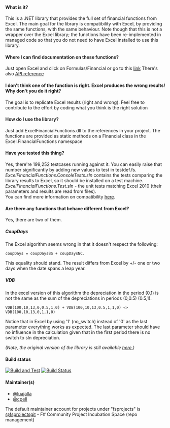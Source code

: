 #### What is it?
This is a .NET library that provides the full set of financial functions from Excel. The main goal for the library is compatibility with Excel, by providing the same functions, with the same behaviour. Note though that this is not a wrapper over the Excel library; the functions have been re-implemented in managed code so that you do not need to have Excel installed to use this library.


#### Where I can find documentation on these functions?
Just open Excel and click on Formulas/Financial or go to this [link](http://office.microsoft.com/client/helppreview.aspx?AssetID=HP100791841033&ns=EXCEL&lcid=1033&CTT=3&Origin=HP100623561033)
There's also [API reference](http://fsprojects.github.io/ExcelFinancialFunctions/reference/index.html)

#### I don't think one of the function is right. Excel produces the wrong results! Why don't you do it right?
The goal is to replicate Excel results (right and wrong).  Feel free to contribute to the effort by coding what you think is the right solution


#### How do I use the library?
Just add ExcelFinancialFunctions.dll to the references in your project. The functions are provided as static methods on a Financial class in the Excel.FinancialFunctions namespace


#### Have you tested this thing?
Yes, there're 199,252 testcases running against it. You can easily raise that number significantly by adding new values to test in testdef.fs.  
_ExcelFinancialFunctions.ConsoleTests.sln_ contains the tests comparing the library results to Excel, so it should be installed on a test machine.  
_ExcelFinancialFunctions.Test.sln_ - the unit tests matching Excel 2010 (their parameters and results are read from files).  
You can find more information on compatibility [here](http://fsprojects.github.io/ExcelFinancialFunctions/compatibility.html).

#### Are there any functions that behave different from Excel?
Yes, there are two of them.

##### CoupDays
The Excel algorithm seems wrong in that it doesn't respect the following:

    coupDays = coupDaysBS + coupDaysNC.

This equality should stand. The result differs from Excel by +/- one or two days when the date spans a leap year.


##### VDB
In the excel version of this algorithm the depreciation in the period (0,1) is not the same as 
the sum of the depreciations in periods (0,0.5) (0.5,1).
    
    VDB(100,10,13,0,0.5,1,0) + VDB(100,10,13,0.5,1,1,0) <> VDB(100,10,13,0,1,1,0)

Notice that in Excel by using '1' (no_switch) instead of '0' as the last parameter everything works as expected.  The last parameter should have no influence in the calculation given that in the first period there is no switch to sln depreciation.


_(Note, the original version of the library is still available [here.](http://code.msdn.microsoft.com/office/Excel-Financial-functions-6afc7d42))_

#### Build status

[![Build and Test](https://github.com/jcoliz/ExcelFinancialFunctions/actions/workflows/dotnet.yml/badge.svg)](https://github.com/jcoliz/ExcelFinancialFunctions/actions/workflows/dotnet.yml)
[![Build Status](https://jcoliz.visualstudio.com/ExcelFinancialFunctions/_apis/build/status/jcoliz.ExcelFinancialFunctions?branchName=master)](https://jcoliz.visualstudio.com/ExcelFinancialFunctions/_build/latest?definitionId=27&branchName=master)

#### Maintainer(s)

- [@luajalla](https://github.com/luajalla)
- [@cpell](https://github.com/cpell)

The default maintainer account for projects under "fsprojects" is [@fsprojectsgit](https://github.com/fsprojectsgit) - F# Community Project Incubation Space (repo management)
